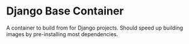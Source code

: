 # Django Base Container

A container to build from for Django projects. Should speed up building images by pre-installing most dependencies.